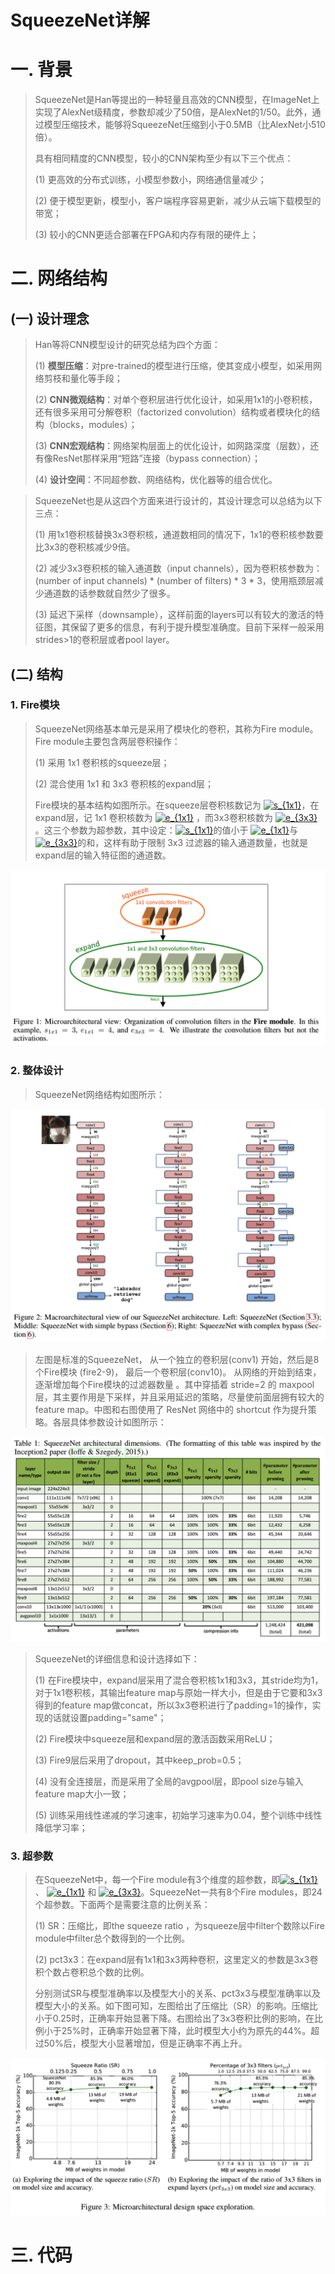 SqueezeNet详解
=============
# 一. 背景

> SqueezeNet是Han等提出的一种轻量且高效的CNN模型，在ImageNet上实现了AlexNet级精度，参数却减少了50倍，是AlexNet的1/50。此外，通过模型压缩技术，能够将SqueezeNet压缩到小于0.5MB（比AlexNet小510倍）。
>
> 具有相同精度的CNN模型，较小的CNN架构至少有以下三个优点：
>
> (1) 更高效的分布式训练，小模型参数小，网络通信量减少；
>
> (2) 便于模型更新，模型小，客户端程序容易更新，减少从云端下载模型的带宽；
>
> (3) 较小的CNN更适合部署在FPGA和内存有限的硬件上；

# 二. 网络结构

## (一) 设计理念

> Han等将CNN模型设计的研究总结为四个方面：
>
> (1) **模型压缩**：对pre-trained的模型进行压缩，使其变成小模型，如采用网络剪枝和量化等手段；
>
> (2) **CNN微观结构**：对单个卷积层进行优化设计，如采用1x1的小卷积核，还有很多采用可分解卷积（factorized convolution）结构或者模块化的结构（blocks，modules）；
>
> (3) **CNN宏观结构**：网络架构层面上的优化设计，如网路深度（层数），还有像ResNet那样采用“短路”连接（bypass connection）；
>
> (4) **设计空间**：不同超参数、网络结构，优化器等的组合优化。

> SqueezeNet也是从这四个方面来进行设计的，其设计理念可以总结为以下三点：
>
> (1) 用1x1卷积核替换3x3卷积核，通道数相同的情况下，1x1的卷积核参数要比3x3的卷积核减少9倍。
>
> (2) 减少3x3卷积核的输入通道数（input channels），因为卷积核参数为：(number
> of input channels) * (number of filters) * 3 * 3，使用瓶颈层减少通道数的话参数就自然少了很多。 
>
> (3) 延迟下采样（downsample），这样前面的layers可以有较大的激活的特征图，其保留了更多的信息，有利于提升模型准确度。目前下采样一般采用strides>1的卷积层或者pool layer。

## (二) 结构

### 1. Fire模块

> SqueezeNet网络基本单元是采用了模块化的卷积，其称为Fire module。Fire module主要包含两层卷积操作：
>
> (1) 采用 1x1 卷积核的squeeze层；
>
> (2) 混合使用 1x1 和 3x3 卷积核的expand层；
>
> Fire模块的基本结构如图所示。在squeeze层卷积核数记为 <a href="https://www.codecogs.com/eqnedit.php?latex=s_{1x1}" target="_blank"><img src="https://latex.codecogs.com/svg.latex?s_{1x1}" title="s_{1x1}" /></a>，在expand层，记 1x1 卷积核数为 <a href="https://www.codecogs.com/eqnedit.php?latex=e_{1x1}" target="_blank"><img src="https://latex.codecogs.com/svg.latex?e_{1x1}" title="e_{1x1}" /></a> ，而3x3卷积核数为 <a href="https://www.codecogs.com/eqnedit.php?latex=e_{3x3}" target="_blank"><img src="https://latex.codecogs.com/svg.latex?e_{3x3}" title="e_{3x3}" /></a>。这三个参数为超参数，其中设定：<a href="https://www.codecogs.com/eqnedit.php?latex=s_{1x1}" target="_blank"><img src="https://latex.codecogs.com/svg.latex?s_{1x1}" title="s_{1x1}" /></a>的值小于 <a href="https://www.codecogs.com/eqnedit.php?latex=e_{1x1}" target="_blank"><img src="https://latex.codecogs.com/svg.latex?e_{1x1}" title="e_{1x1}" /></a>与 <a href="https://www.codecogs.com/eqnedit.php?latex=e_{3x3}" target="_blank"><img src="https://latex.codecogs.com/svg.latex?e_{3x3}" title="e_{3x3}" /></a>的和，这样有助于限制 3x3 过滤器的输入通道数量，也就是expand层的输入特征图的通道数。

![image](https://github.com/ShaoQiBNU/CV-SqueezeNet/blob/master/images/1.png)

### 2. 整体设计

> SqueezeNet网络结构如图所示：

![image](https://github.com/ShaoQiBNU/CV-SqueezeNet/blob/master/images/2.png)

> 左图是标准的SqueezeNet， 从一个独立的卷积层(conv1) 开始，然后是8个Fire模块 (fire2-9)， 最后一个卷积层(conv10)。 从网络的开始到结束，逐渐增加每个Fire模块的过滤器数量 。其中穿插着 stride=2 的 maxpool层，其主要作用是下采样，并且采用延迟的策略，尽量使前面层拥有较大的 feature map。中图和右图使用了 ResNet 网络中的 shortcut 作为提升策略。各层具体参数设计如图所示：

![image](https://github.com/ShaoQiBNU/CV-SqueezeNet/blob/master/images/3.png)

> SqueezeNet的详细信息和设计选择如下：
>
> (1) 在Fire模块中，expand层采用了混合卷积核1x1和3x3，其stride均为1，对于1x1卷积核，其输出feature map与原始一样大小，但是由于它要和3x3得到的feature map做concat，所以3x3卷积进行了padding=1的操作，实现的话就设置padding="same"；
>
> (2) Fire模块中squeeze层和expand层的激活函数采用ReLU；
>
> (3) Fire9层后采用了dropout，其中keep_prob=0.5；
>
> (4) 没有全连接层，而是采用了全局的avgpool层，即pool size与输入feature map大小一致；
>
> (5) 训练采用线性递减的学习速率，初始学习速率为0.04，整个训练中线性降低学习率；

### 3. 超参数

> 在SqueezeNet中，每一个Fire module有3个维度的超参数，即<a href="https://www.codecogs.com/eqnedit.php?latex=s_{1x1}" target="_blank"><img src="https://latex.codecogs.com/svg.latex?s_{1x1}" title="s_{1x1}" /></a> 、 <a href="https://www.codecogs.com/eqnedit.php?latex=e_{1x1}" target="_blank"><img src="https://latex.codecogs.com/svg.latex?e_{1x1}" title="e_{1x1}" /></a> 和 <a href="https://www.codecogs.com/eqnedit.php?latex=e_{3x3}" target="_blank"><img src="https://latex.codecogs.com/svg.latex?e_{3x3}" title="e_{3x3}" /></a>。SqueezeNet一共有8个Fire modules，即24个超参数。下面两个是需要注意的比例关系： 
>
> (1) SR：压缩比，即the squeeze ratio ，为squeeze层中filter个数除以Fire module中filter总个数得到的一个比例。 
>
> (2) pct3x3：在expand层有1x1和3x3两种卷积，这里定义的参数是3x3卷积个数占卷积总个数的比例。 
>
> 分别测试SR与模型准确率以及模型大小的关系、pct3x3与模型准确率以及模型大小的关系。如下图可知，左图给出了压缩比（SR）的影响。压缩比小于0.25时，正确率开始显著下降。右图给出了3x3卷积比例的影响，在比例小于25%时，正确率开始显著下降，此时模型大小约为原先的44%。超过50%后，模型大小显著增加，但是正确率不再上升。

![image](https://github.com/ShaoQiBNU/CV-SqueezeNet/blob/master/images/4.png)

# 三. 代码



